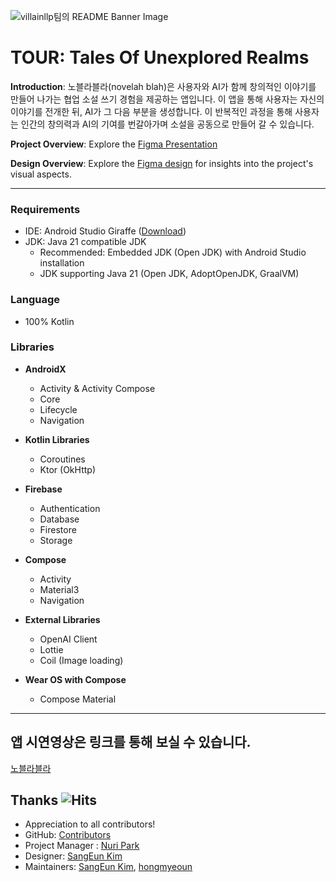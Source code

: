![villainllp팀의 README Banner Image](https://github.com/KDT-villainlp/villainlp/assets/71699054/35c0f73b-2288-4244-a7a4-4e82bc09a23b)

# TOUR: Tales Of Unexplored Realms

**Introduction**:
노블라블라(novelah blah)은 사용자와 AI가 함께 창의적인 이야기를 만들어 나가는 협업 소설 쓰기 경험을 제공하는 앱입니다. 이 앱을 통해 사용자는 자신의 이야기를 전개한 뒤, AI가 그 다음 부분을 생성합니다. 이 반복적인 과정을 통해 사용자는 인간의 창의력과 AI의 기여를 번갈아가며 소설을 공동으로 만들어 갈 수 있습니다.


**Project Overview**:
Explore the [Figma Presentation](https://www.canva.com/design/DAF27hz9WL0/_vFM7Fe1oJhl3RITjSwxpA/edit?utm_content=DAF27hz9WL0&utm_campaign=designshare&utm_medium=link2&utm_source=sharebutton)


**Design Overview**:
Explore the [Figma design](https://www.figma.com/file/yLlkNlmPgHXLpMU3t4GYN1/Villainlp_TeamProject_app_design?type=design&node-id=0%3A1&mode=design&t=PKwEaTSNWfoXALKN-1) for insights into the project's visual aspects.

---

### Requirements

- IDE: Android Studio Giraffe ([Download](https://developer.android.com/studio))
- JDK: Java 21 compatible JDK
  - Recommended: Embedded JDK (Open JDK) with Android Studio installation
  - JDK supporting Java 21 (Open JDK, AdoptOpenJDK, GraalVM)

### Language

- 100% Kotlin

### Libraries

- **AndroidX**
  - Activity & Activity Compose
  - Core
  - Lifecycle
  - Navigation
  
- **Kotlin Libraries**
  - Coroutines
  - Ktor (OkHttp)
  
- **Firebase**
  - Authentication
  - Database
  - Firestore
  - Storage
  
- **Compose**
  - Activity
  - Material3
  - Navigation
  
- **External Libraries**
  - OpenAI Client
  - Lottie
  - Coil (Image loading)
  
- **Wear OS with Compose**
  - Compose Material

---
## 앱 시연영상은 링크를 통해 보실 수 있습니다.
[노블라블라](https://www.canva.com/design/DAF3Z9CKLW0/Em1h_Rv1IQZmfpDE_BedtA/edit?utm_content=DAF3Z9CKLW0&utm_campaign=designshare&utm_medium=link2&utm_source=sharebutton)

## Thanks ![Hits](https://hits.seeyoufarm.com/api/count/incr/badge.svg?filename=README.md%2Fhit-counter&url=https%3A%2F%2Fgithub.com%2Fhttps%3A%2F%2Fgithub.com%2FKDT-villainlp%2Fvillainlp%2Fnew%2Fmaster&count_bg=%23F77BB9&title_bg=%232AC0A7&icon=&icon_color=%23E7E7E7&title=Villainlp&edge_flat=false)

- Appreciation to all contributors!
- GitHub: [Contributors](https://github.com/KDT-villainlp/villainlp/graphs/contributors)
- Project Manager : [Nuri Park](https://github.com/presentchris)
- Designer: [SangEun Kim](https://github.com/vmkmym)
- Maintainers: [SangEun Kim](https://github.com/vmkmym), [hongmyeoun](https://github.com/hongmyeoun)
